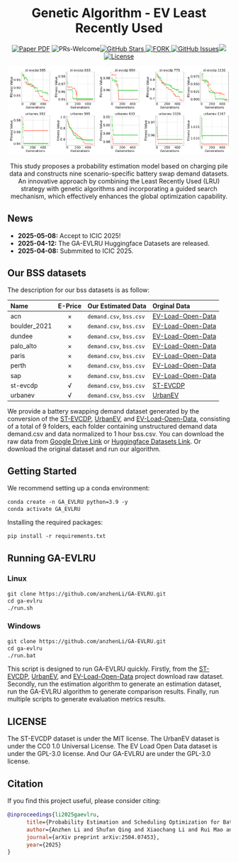 <div align="center">
<h1>Genetic Algorithm - EV Least Recently Used</h1>

<a href="https://arxiv.org/abs/2504.07453"><img src='https://img.shields.io/badge/Paper-%20GA_EVLRU%20-red' alt='Paper PDF'></a>
<a ><img alt="PRs-Welcome" src="https://img.shields.io/badge/PRs-Welcome-white" /></a>[![GitHub Stars](https://img.shields.io/github/stars/anzhenLi/GA-EVLRU.svg)](https://github.com/anzhenLi/GA-EVLRU/stargazers)<a href="https://github.com/anzhenLi/GA-EVLRU/network/members">
<img alt="FORK" src="https://img.shields.io/github/forks/anzhenLi/GA-EVLRU?color=white" />
</a> [![GitHub Issues](https://img.shields.io/github/issues/anzhenLi/GA-EVLRU.svg)](https://github.com/anzhenLi/GA-EVLRU/issues)<a href='https://huggingface.co/datasets/qingshufan/GA-EVLRU'><img src='https://img.shields.io/badge/%F0%9F%A4%97%20Hugging%20Face-Datasets-green'></a>[![License](https://img.shields.io/badge/license-GPLv3-blue.svg)](https://opensource.org/licenses/gpl-3-0)

![overview](assets/exr.png)

This study proposes a probability estimation model based on charging pile data and constructs nine scenario-specific battery swap demand datasets. An innovative approach by combining the Least Recently Used (LRU) strategy with genetic algorithms and incorporating a guided search mechanism, which effectively enhances the global optimization capability.
</div>

## News
- **2025-05-08:** Accept to ICIC 2025!
- **2025-04-12:** The GA-EVLRU Huggingface Datasets are released.
- **2025-04-08:** Submmited to ICIC 2025.

## Our BSS datasets
The description for our bss datasets is as follow: 

| Name       	 | E-Price 	| Our Estimated Data 		   | Orginal Data									   					   |
| :------------- | :------: | :--------------------------- | :------------------------------------------------ 					   |
| acn            | ×        | `demand.csv`, `bss.csv`      | [EV-Load-Open-Data](https://github.com/yvenn-amara/ev-load-open-data) |
| boulder_2021   | ×        | `demand.csv`, `bss.csv`      | [EV-Load-Open-Data](https://github.com/yvenn-amara/ev-load-open-data) |
| dundee         | ×        | `demand.csv`, `bss.csv`      | [EV-Load-Open-Data](https://github.com/yvenn-amara/ev-load-open-data) |
| palo_alto      | ×        | `demand.csv`, `bss.csv`      | [EV-Load-Open-Data](https://github.com/yvenn-amara/ev-load-open-data) |
| paris          | ×        | `demand.csv`, `bss.csv`      | [EV-Load-Open-Data](https://github.com/yvenn-amara/ev-load-open-data) |
| perth          | ×        | `demand.csv`, `bss.csv`      | [EV-Load-Open-Data](https://github.com/yvenn-amara/ev-load-open-data) |
| sap            | ×        | `demand.csv`, `bss.csv`      | [EV-Load-Open-Data](https://github.com/yvenn-amara/ev-load-open-data) |
| st-evcdp       | √        | `demand.csv`, `bss.csv`      | [ST-EVCDP](https://github.com/IntelligentSystemsLab/ST-EVCDP) 		   |
| urbanev        | √        | `demand.csv`, `bss.csv`      | [UrbanEV](https://github.com/IntelligentSystemsLab/UrbanEV) 		   |

We provide a battery swapping demand dataset generated by the conversion of the [ST-EVCDP](https://github.com/IntelligentSystemsLab/ST-EVCDP), [UrbanEV](https://github.com/IntelligentSystemsLab/UrbanEV), and [EV-Load-Open-Data](https://github.com/yvenn-amara/ev-load-open-data), consisting of a total of 9 folders, each folder containing unstructured demand data demand.csv and data normalized to 1 hour bss.csv. You can download the raw data from [Google Drive Link](https://drive.google.com/drive/folders/1rz6EGdvIIXo9fobnQkJlD2SdbtNeZ_BH?usp=sharing) or [Huggingface Datasets Link](https://huggingface.co/datasets/qingshufan/GA-EVLRU). Or download the original dataset and run our algorithm.

## Getting Started

We recommend setting up a conda environment:

```shell
conda create -n GA_EVLRU python=3.9 -y
conda activate GA_EVLRU
```
Installing the required packages:

```shell
pip install -r requirements.txt
```

## Running GA-EVLRU

### Linux
```shell
git clone https://github.com/anzhenLi/GA-EVLRU.git
cd ga-evlru
./run.sh
```

### Windows
```shell
git clone https://github.com/anzhenLi/GA-EVLRU.git
cd ga-evlru
./run.bat
```

This script is designed to run GA-EVLRU quickly. 
Firstly, from the [ST-EVCDP](https://github.com/IntelligentSystemsLab/ST-EVCDP), [UrbanEV](https://github.com/IntelligentSystemsLab/UrbanEV), and [EV-Load-Open-Data](https://github.com/yvenn-amara/ev-load-open-data) project download raw dataset.
Secondly, run the estimation algorithm to generate an estimation dataset, run the GA-EVLRU algorithm to generate comparison results.
Finally, run multiple scripts to generate evaluation metrics results.

## LICENSE

The ST-EVCDP dataset is under the MIT license. The UrbanEV dataset is under the CC0 1.0 Universal License.  The EV Load Open Data dataset is under the GPL-3.0 license. And Our GA-EVLRU are under the GPL-3.0 license.

## Citation

If you find this project useful, please consider citing:
```bibtex
@inproceedings{li2025gaevlru,
      title={Probability Estimation and Scheduling Optimization for Battery Swap Stations via LRU-Enhanced Genetic Algorithm and Dual-Factor Decision System}, 
      author={Anzhen Li and Shufan Qing and Xiaochang Li and Rui Mao and Mingchen Feng},
      journal={arXiv preprint arXiv:2504.07453},
      year={2025}
}
```